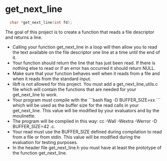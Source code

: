 # get_next_line
```c
  char *get_next_line(int fd);
```
<p>The goal of this project is to create a function that reads a file descriptor and returns a line.</p>
<ul>
  <li>Calling your function get_next_line in a loop will then allow you to read the text
available on the file descriptor one line at a time until the end of it.</li>
  <li>Your function should return the line that has just been read. If there is nothing else to read or if an error has occurred it should return NULL.</li>
  <li>Make sure that your function behaves well when it reads from a file and when it reads from the standard input.</li>
  <li>libft is not allowed for this project. You must add a get_next_line_utils.c file which will contain the functions that are needed for your get_next_line to work.</li>
  <li>Your program must compile with the ```bash flag -D BUFFER_SIZE=xx ``` which will be used as the buffer size for the read calls in your get_next_line. This value will be modified by your evaluators and by the moulinette.</li>
  <li>The program will be compiled in this way: cc -Wall -Wextra -Werror -D BUFFER_SIZE=42 <files>.c.</li>
  <li>Your read must use the BUFFER_SIZE defined during compilation to read from a file or from stdin. This value will be modified during the evaluation for testing purposes.</li>
  <li>In the header file get_next_line.h you must have at least the prototype of the function get_next_line.</li>
</ul>

